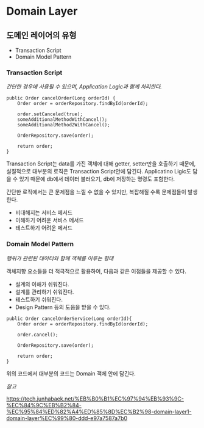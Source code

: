 # Domain Layer

## 도메인 레이어의 유형
- Transaction Script
- Domain Model Pattern

### Transaction Script
*간단한 경우에 사용될 수 있으며, Application Logic과 함께 처리한다.*

```
public Order cancelOrder(Long orderId) {
	Order order = orderRepository.findById(orderId);

	order.setCanceled(true);
	someAdditionalMethodWithCancel();
	someAdditionalMethod2WithCancel();

	OrderRepository.save(order);

	return order;
}
```
Transaction Script는 data를 가진 객체에 대해 getter, setter만을 호출하기 때문에, 실질적으로 대부분의 로직은 Transaction Script안에 담긴다.
Applicatino Ligic도 담을 수 있기 때문에 db에서 데이터 불러오기, db에 저장하는 명령도 포함한다.

간단한 로직에서는 큰 문제점을 느낄 수 없을 수 있지만, 복잡해질 수록 문제점들이 발생한다.
- 비대해지는 서비스 메서드
- 이해하기 어려운 서비스 메서드
- 테스트하기 어려운 메서드

### Domain Model Pattern
*행위가 관련된 데이터와 함께 객체를 이루는 형태*

객체지향 요소들을 더 적극적으로 활용하여, 다음과 같은 이점들을 제공할 수 있다.
- 설계의 이해가 쉬워진다.
- 설계를 관리하기 쉬워진다.
- 테스트하기 쉬워진다.
- Design Pattern 등의 도움을 받을 수 있다.

```
public Order cancelOrderService(Long orderId){
	Order order = orderRepository.findById(orderId);

	order.cancel();

	OrderRepository.save(order);

	return order;
}
```

위의 코드에서 대부분의 코드는 Domain 객체 안에 담긴다.

*참고*

https://tech.junhabaek.net/%EB%B0%B1%EC%97%94%EB%93%9C-%EC%84%9C%EB%B2%84-%EC%95%84%ED%82%A4%ED%85%8D%EC%B2%98-domain-layer1-domain-layer%EC%99%80-ddd-e97a7587a7b0 